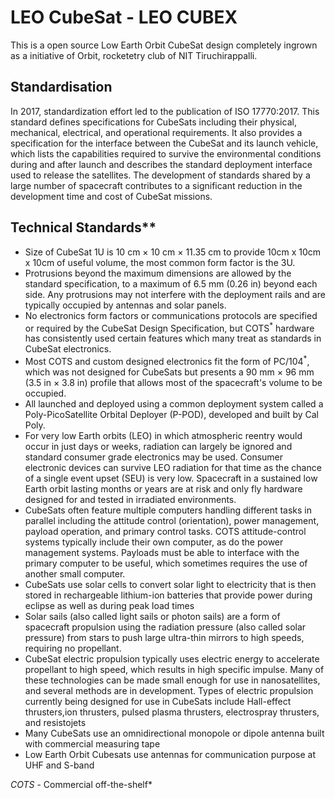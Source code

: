# LEO CubeSat - LEO CUBEX
This is a open source Low Earth Orbit CubeSat design completely ingrown as a initiative of Orbit, rocketetry club of NIT Tiruchirappalli.

## Standardisation
In 2017, standardization effort led to the publication of ISO 17770:2017. This standard defines specifications for CubeSats including their physical, mechanical, electrical, and operational requirements. It also provides a specification for the interface between the CubeSat and its launch vehicle, which lists the capabilities required to survive the environmental conditions during and after launch and describes the standard deployment interface used to release the satellites. The development of standards shared by a large number of spacecraft contributes to a significant reduction in the development time and cost of CubeSat missions.

## Technical Standards**
- Size of CubeSat 1U is 10 cm × 10 cm × 11.35 cm to provide 10cm x 10cm x 10cm of useful volume, the most common form factor is the 3U.
- Protrusions beyond the maximum dimensions are allowed by the standard specification, to a maximum of 6.5 mm (0.26 in) beyond each side. Any protrusions may not interfere with the deployment rails and are typically occupied by antennas and solar panels.
- No electronics form factors or communications protocols are specified or required by the CubeSat Design Specification, but COTS<sup>*</sup> hardware has consistently used certain features which many treat as standards in CubeSat electronics.
- Most COTS and custom designed electronics fit the form of PC/104<sup>*</sup>, which was not designed for CubeSats but presents a 90 mm × 96 mm (3.5 in × 3.8 in) profile that allows most of the spacecraft's volume to be occupied.
- All launched and deployed using a common deployment system called a Poly-PicoSatellite Orbital Deployer (P-POD), developed and built by Cal Poly.
- For very low Earth orbits (LEO) in which atmospheric reentry would occur in just days or weeks, radiation can largely be ignored and standard consumer grade electronics may be used. Consumer electronic devices can survive LEO radiation for that time as the chance of a single event upset (SEU) is very low. Spacecraft in a sustained low Earth orbit lasting months or years are at risk and only fly hardware designed for and tested in irradiated environments. 
- CubeSats often feature multiple computers handling different tasks in parallel including the attitude control (orientation), power management, payload operation, and primary control tasks. COTS attitude-control systems typically include their own computer, as do the power management systems. Payloads must be able to interface with the primary computer to be useful, which sometimes requires the use of another small computer. 
- CubeSats use solar cells to convert solar light to electricity that is then stored in rechargeable lithium-ion batteries that provide power during eclipse as well as during peak load times
- Solar sails (also called light sails or photon sails) are a form of spacecraft propulsion using the radiation pressure (also called solar pressure) from stars to push large ultra-thin mirrors to high speeds, requiring no propellant.
- CubeSat electric propulsion typically uses electric energy to accelerate propellant to high speed, which results in high specific impulse. Many of these technologies can be made small enough for use in nanosatellites, and several methods are in development. Types of electric propulsion currently being designed for use in CubeSats include Hall-effect thrusters,ion thrusters, pulsed plasma thrusters, electrospray thrusters, and resistojets
- Many CubeSats use an omnidirectional monopole or dipole antenna built with commercial measuring tape
- Low Earth Orbit Cubesats use antennas for communication purpose at UHF and S-band

*COTS<sup>*</sup> - Commercial off-the-shelf*

